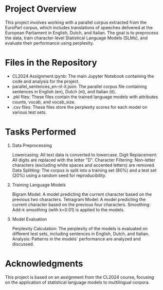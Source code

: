# Project Overview

This project involves working with a parallel corpus extracted from the EuroParl corpus, which includes translations of speeches delivered at the European Parliament in English, Dutch, and Italian. 
The goal is to preprocess the data, train character-level Statistical Language Models (SLMs), and evaluate their performance using perplexity.

# Files in the Repository

  - CL2024 Assignment.ipynb: The main Jupyter Notebook containing the code and analysis for the project.
  - parallel_sentences_en-nl-it.json: The parallel corpus file containing sentences in English (en), Dutch (nl), and Italian (it).
  - .pkl files: These files contain the trained language models with attributes counts, vocab, and vocab_size.
  - .csv files: These files store the perplexity scores for each model on various test sets.

# Tasks Performed
1. Data Preprocessing

    Lowercasing: All text data is converted to lowercase.
    Digit Replacement: All digits are replaced with the letter "D".
    Character Filtering: Non-letter characters (excluding white spaces and accented letters) are removed.
    Data Splitting: The corpus is split into a training set (80%) and a test set (20%) using a random seed for reproducibility.

2. Training Language Models

    Bigram Model: A model predicting the current character based on the previous two characters.
    Tetragram Model: A model predicting the current character based on the previous four characters.
    Smoothing: Add-k smoothing (with k=0.01) is applied to the models.

3. Model Evaluation

    Perplexity Calculation: The perplexity of the models is evaluated on different test sets, including sentences in English, Dutch, and Italian.
    Analysis: Patterns in the models' performance are analyzed and discussed.

# Acknowledgments

This project is based on an assignment from the CL2024 course, focusing on the application of statistical language models to multilingual corpora.

